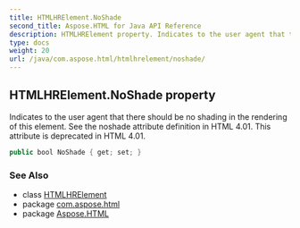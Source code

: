 ```yaml
---
title: HTMLHRElement.NoShade
second_title: Aspose.HTML for Java API Reference
description: HTMLHRElement property. Indicates to the user agent that there should be no shading in the rendering of this element. See the noshade attribute definition in HTML 4.01. This attribute is deprecated in HTML 4.01
type: docs
weight: 20
url: /java/com.aspose.html/htmlhrelement/noshade/
---
```

## HTMLHRElement.NoShade property

Indicates to the user agent that there should be no shading in the rendering of this element. See the noshade attribute definition in HTML 4.01. This attribute is deprecated in HTML 4.01.

```java
public bool NoShade { get; set; }
```

### See Also

* class [HTMLHRElement](../)
* package [com.aspose.html](../../../com.aspose.html/)
* package [Aspose.HTML](../../../)
